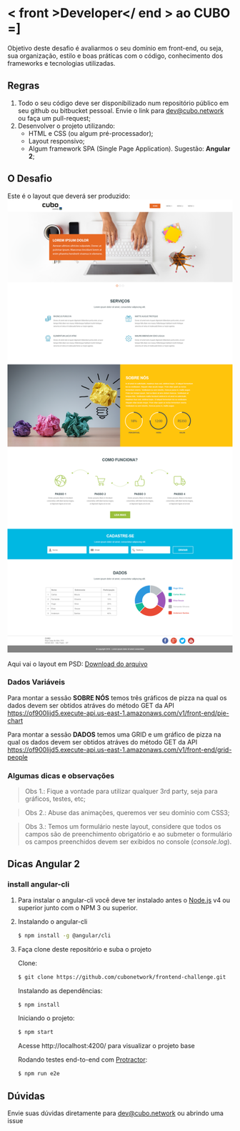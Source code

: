# < front >Developer</ end > ao CUBO =]

Objetivo deste desafio é avaliarmos o seu domínio em front-end, ou seja, sua organização, estilo e boas práticas com o código, conhecimento dos frameworks e tecnologias utilizadas.

## Regras

1. Todo o seu código deve ser disponibilizado num repositório público em seu github ou bitbucket pessoal. Envie o link para dev@cubo.network ou faça um pull-request;  
2. Desenvolver o projeto utilizando: 
    - HTML e CSS (ou algum pré-processador); 
    - Layout responsivo;
    - Algum framework SPA (Single Page Application). Sugestão: **Angular 2**;


## O Desafio

Este é o layout que deverá ser produzido:
![layout one page](layout-onepage.png)

Aqui vai o layout em PSD:
[Download do arquivo](layout-onepage.psd)

### Dados Variáveis
Para montar a sessão **SOBRE NÓS** temos três gráficos de pizza na qual os dados devem ser obtidos atráves do método GET da API
https://of900lijd5.execute-api.us-east-1.amazonaws.com/v1/front-end/pie-chart

Para montar a sessão **DADOS** temos uma GRID e um gráfico de pizza na qual os dados devem ser obtidos atráves do método GET da API
https://of900lijd5.execute-api.us-east-1.amazonaws.com/v1/front-end/grid-people

### Algumas dicas e observações
> Obs 1.: Fique a vontade para utilizar qualquer 3rd party, seja para gráficos, testes, etc;

> Obs 2.: Abuse das animações, queremos ver seu domínio com CSS3;

> Obs 3.: Temos um formulário neste layout, considere que todos os campos são de preenchimento obrigatório e ao submeter o formulário os campos preenchidos devem ser exibidos no console (_console.log_).


## Dicas Angular 2

### install angular-cli
1. Para instalar o angular-cli você deve ter instalado antes o [Node.js](https://nodejs.org/) v4 ou superior junto com o NPM 3 ou superior.

2. Instalando o angular-cli 
    ```sh
    $ npm install -g @angular/cli
    ```

3. Faça clone deste repositório e suba o projeto

    Clone: 
    ```sh
    $ git clone https://github.com/cubonetwork/frontend-challenge.git
    ```
    Instalando as dependências:
    ```sh
    $ npm install
    ```
    Iniciando o projeto:
    ```sh
    $ npm start
    ```
    Acesse http://localhost:4200/ para visualizar o projeto base

    Rodando testes end-to-end com [Protractor](http://www.protractortest.org/):
    ```sh
    $ npm run e2e
    ```

## Dúvidas
Envie suas dúvidas diretamente para dev@cubo.network ou abrindo uma issue
